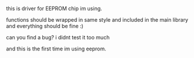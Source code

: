 this is driver for EEPROM chip im using.

functions should be wrapped in same style and included in the main library and everything should be fine :)

can you find a bug? i didnt test it too much 

and this is the first time im using eeprom.
